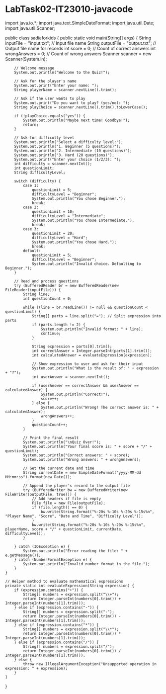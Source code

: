 # LabTask02-IT23010-javacode
import java.io.*;
import java.text.SimpleDateFormat;
import java.util.Date;
import java.util.Scanner;

public class sadiaforkids {
    public static void main(String[] args) {
        String inputFile = "input.txt"; // Input file name
        String outputFile = "output.txt"; // Output file name for records
        int score = 0; // Count of correct answers
        int wrongAnswers = 0; // Count of wrong answers
        Scanner scanner = new Scanner(System.in);

        // Welcome message
        System.out.println("Welcome to the Quiz!");

        // Ask for the player's name
        System.out.print("Enter your name: ");
        String playerName = scanner.nextLine().trim();

        // Ask if the user wants to play
        System.out.print("Do you want to play? (yes/no): ");
        String playChoice = scanner.nextLine().trim().toLowerCase();

        if (!playChoice.equals("yes")) {
            System.out.println("Maybe next time! Goodbye!");
            return;
        }

        // Ask for difficulty level
        System.out.println("Select a difficulty level:");
        System.out.println("1. Beginner (5 questions)");
        System.out.println("2. Intermediate (10 questions)");
        System.out.println("3. Hard (20 questions)");
        System.out.print("Enter your choice (1/2/3): ");
        int difficulty = scanner.nextInt();
        int questionLimit;
        String difficultyLevel;

        switch (difficulty) {
            case 1:
                questionLimit = 5;
                difficultyLevel = "Beginner";
                System.out.println("You chose Beginner.");
                break;
            case 2:
                questionLimit = 10;
                difficultyLevel = "Intermediate";
                System.out.println("You chose Intermediate.");
                break;
            case 3:
                questionLimit = 20;
                difficultyLevel = "Hard";
                System.out.println("You chose Hard.");
                break;
            default:
                questionLimit = 5;
                difficultyLevel = "Beginner";
                System.out.println("Invalid choice. Defaulting to Beginner.");
        }

        // Read and process questions
        try (BufferedReader br = new BufferedReader(new FileReader(inputFile))) {
            String line;
            int questionCount = 0;

            while ((line = br.readLine()) != null && questionCount < questionLimit) {
                String[] parts = line.split("="); // Split expression into parts
                if (parts.length != 2) {
                    System.out.println("Invalid format: " + line);
                    continue;
                }

                String expression = parts[0].trim();
                int correctAnswer = Integer.parseInt(parts[1].trim());
                int calculatedAnswer = evaluateExpression(expression);

                // Show expression to user and ask for their input
                System.out.println("What is the result of: " + expression + "?");
                int userAnswer = scanner.nextInt();

                if (userAnswer == correctAnswer && userAnswer == calculatedAnswer) {
                    System.out.println("Correct!");
                    score++;
                } else {
                    System.out.println("Wrong! The correct answer is: " + calculatedAnswer);
                    wrongAnswers++;
                }
                questionCount++;
            }

            // Print the final result
            System.out.println("\nQuiz Over!");
            System.out.println("Your final score is: " + score + "/" + questionLimit);
            System.out.println("Correct answers: " + score);
            System.out.println("Wrong answers: " + wrongAnswers);

            // Get the current date and time
            String currentDate = new SimpleDateFormat("yyyy-MM-dd HH:mm:ss").format(new Date());

            // Append the player's record to the output file
            try (BufferedWriter bw = new BufferedWriter(new FileWriter(outputFile, true))) {
                // Add headers if file is empty
                File file = new File(outputFile);
                if (file.length() == 0) {
                    bw.write(String.format("%-20s %-10s %-20s %-15s%n", "Player Name", "Score", "Date and Time", "Difficulty Level"));
                }
                bw.write(String.format("%-20s %-10s %-20s %-15s%n", playerName, score + "/" + questionLimit, currentDate, difficultyLevel));
            }

        } catch (IOException e) {
            System.out.println("Error reading the file: " + e.getMessage());
        } catch (NumberFormatException e) {
            System.out.println("Invalid number format in the file.");
        }
    }

    // Helper method to evaluate mathematical expressions
    private static int evaluateExpression(String expression) {
        if (expression.contains("+")) {
            String[] numbers = expression.split("\\+");
            return Integer.parseInt(numbers[0].trim()) + Integer.parseInt(numbers[1].trim());
        } else if (expression.contains("-")) {
            String[] numbers = expression.split("-");
            return Integer.parseInt(numbers[0].trim()) - Integer.parseInt(numbers[1].trim());
        } else if (expression.contains("*")) {
            String[] numbers = expression.split("\\*");
            return Integer.parseInt(numbers[0].trim()) * Integer.parseInt(numbers[1].trim());
        } else if (expression.contains("/")) {
            String[] numbers = expression.split("/");
            return Integer.parseInt(numbers[0].trim()) / Integer.parseInt(numbers[1].trim());
        } else {
            throw new IllegalArgumentException("Unsupported operation in expression: " + expression);
        }
    }
}
